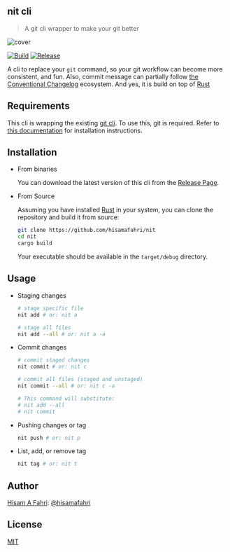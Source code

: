 ## nit cli

> A git cli wrapper to make your git better

![cover](https://i.imgur.com/GuMKIgz.png)

[![Build](https://github.com/hisamafahri/nit/actions/workflows/build.yml/badge.svg?branch=main)](https://github.com/hisamafahri/nit/actions/workflows/build.yml)
[![Release](https://github.com/hisamafahri/nit/actions/workflows/release.yml/badge.svg?branch=v0.1.1)](https://github.com/hisamafahri/nit/actions/workflows/release.yml)

A cli to replace your `git` command, so your git workflow can become more consistent, and fun. Also, commit message can partially follow [the Conventional Changelog](https://github.com/conventional-changelog/conventional-changelog) ecosystem. And yes, it is build on top of [Rust](https://www.rust-lang.org/)

## Requirements

This cli is wrapping the existing [git cli](https://https://git-scm.com/). To use this, git is required. Refer to [this documentation](https://github.com/git-guides/install-git) for installation instructions.


## Installation

- From binaries
  
  You can download the latest version of this cli from the [Release Page](https://github.com/hisamafahri/nit/releases).

- From Source
  
  Assuming you have installed [Rust](https://www.rust-lang.org/tools/install) in your system, you can clone the repository and build it from source:
  
  ```bash
  git clone https://github.com/hisamafahri/nit
  cd nit
  cargo build
  ```
  
  Your executable should be available in the `target/debug` directory.

## Usage

- Staging changes

  ```bash
  # stage specific file
  nit add # or: nit a

  # stage all files
  nit add --all # or: nit a -a
  ```

- Commit changes

  ```bash
  # commit staged changes
  nit commit # or: nit c

  # commit all files (staged and unstaged)
  nit commit --all # or: nit c -a

  # This command will substitute:
  # nit add --all
  # nit commit
  ```

- Pushing changes or tag

  ```bash
  nit push # or: nit p
  ```

- List, add, or remove tag

  ```bash
  nit tag # or: nit t
  ```

## Author

[Hisam A Fahri](https://hisamafahri.com): [@hisamafahri](https://github.com/hisamafahri)

## License

[MIT](LICENSE)